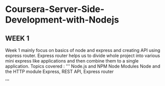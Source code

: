 # Coursera-Server-Side-Development-with-Nodejs

## WEEK 1

Week 1 mainly focus on basics of node and express and creating API using express router.
Express router helps us to divide whole project into various mini express like applications and then combine them to a single application.
Topics covered : 
'''
Node.js and NPM
Node Modules
Node and the HTTP module
Express, REST API, Express router

'''
